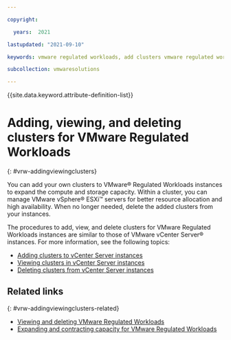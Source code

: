 ```yaml
---

copyright:

  years:  2021

lastupdated: "2021-09-10"

keywords: vmware regulated workloads, add clusters vmware regulated workloads, view clusters vmware regulated workloads, delete clusters vmware regulated workloads

subcollection: vmwaresolutions

---
```


{{site.data.keyword.attribute-definition-list}}

# Adding, viewing, and deleting clusters for VMware Regulated Workloads
{: #vrw-addingviewingclusters}

You can add your own clusters to VMware® Regulated Workloads instances to expand the compute and storage capacity. Within a cluster, you can manage VMware vSphere® ESXi™ servers for better resource allocation and high availability. When no longer needed, delete the added clusters from your instances.

The procedures to add, view, and delete clusters for VMware Regulated Workloads instances are similar to those of VMware vCenter Server® instances. For more information, see the following topics:
* [Adding clusters to vCenter Server instances](/docs/vmwaresolutions?topic=vmwaresolutions-vc_addingclusters)
* [Viewing clusters in vCenter Server instances](/docs/vmwaresolutions?topic=vmwaresolutions-vc_viewingclusters)
* [Deleting clusters from vCenter Server instances](/docs/vmwaresolutions?topic=vmwaresolutions-vc_deletingclusters)

## Related links
{: #vrw-addingviewingclusters-related}

* [Viewing and deleting VMware Regulated Workloads](/docs/vmwaresolutions?topic=vmwaresolutions-vrw-view-delete-instance)
* [Expanding and contracting capacity for VMware Regulated Workloads](/docs/vmwaresolutions?topic=vmwaresolutions-vrw-addingremovingservers)

